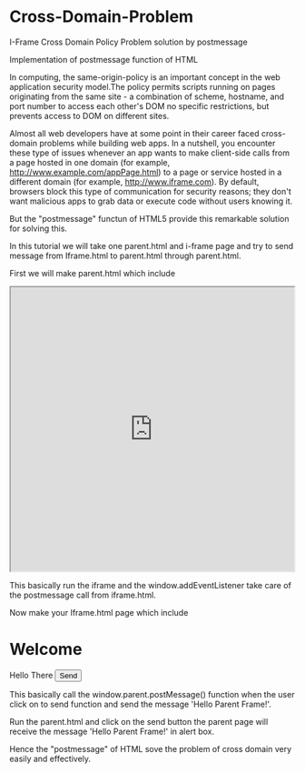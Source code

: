 Cross-Domain-Problem
====================

I-Frame Cross Domain Policy Problem solution by postmessage 

Implementation of postmessage function of HTML

In computing, the same-origin-policy is an important concept in the web application security model.The policy permits scripts running on pages originating from the same site - a combination of scheme, hostname, and port number to access each other's DOM no specific restrictions, but prevents access to DOM on different sites.

Almost all web developers have at some point in their career faced cross-domain problems while building web apps. In a nutshell, you encounter these type of issues whenever an app wants to make client-side calls from a page hosted in one domain (for example, http://www.example.com/appPage.html) to a page or service hosted in a different domain (for example, http://www.iframe.com). By default, browsers block this type of communication for security reasons; they don't want malicious apps to grab data or execute code without users knowing it.

But the "postmessage" functun of HTML5 provide this remarkable solution for solving this.

In this tutorial we will take one parent.html and i-frame page and try to send message from Iframe.html to parent.html through parent.html.

First we will make parent.html which include


<html>
<head>
<script type="text/javascript">
window.addEventListener('message', receiveMessage, false);
function receiveMessage(event)
{

 alert("got message: "+event.data);

}
</script>
</head>
<title> Parent Page </title>
<body>
<iframe src="http://path/Iframe.html" width="500" height="500"></iframe>
</body>

</html>
 
This basically run the iframe and the window.addEventListener take care of the postmessage call from iframe.html.

Now make your Iframe.html page which include


<html>
<head>
<script>
function send(){
	window.parent.postMessage('Hello Parent Frame!', '*');
}
</script>
</head>
<title> IFrame Test </title>
<body>
<h1> Welcome </h1>
<p> Hello There </body>
<button onclick = "send()">Send</button>
</body>
</html>

 This basically call the window.parent.postMessage() function when the user click on to send function and send the message 'Hello Parent Frame!'.

Run the parent.html and click on the send button the parent page will receive the message 'Hello Parent Frame!' in alert box.

Hence the "postmessage" of HTML sove the problem of cross domain very easily and effectively.

